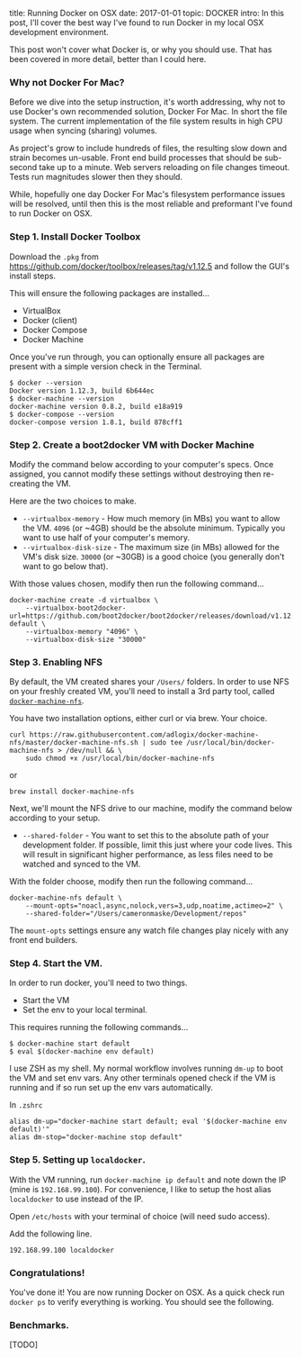title: Running Docker on OSX
date: 2017-01-01
topic: DOCKER
intro: In this post, I'll cover the best way I've found to run Docker in my local OSX development environment.

This post won't cover what Docker is, or why you should use. That has been covered in more detail, better than I could here.

### Why not Docker For Mac?

Before we dive into the setup instruction, it's worth addressing, why not to use Docker's own recommended solution, Docker For Mac.
In short the file system. The current implementation of the file system results in high CPU usage when syncing (sharing) volumes.

As project's grow to include hundreds of files, the resulting slow down and strain becomes un-usable. Front end build processes that should be sub-second take up to a minute. Web servers reloading on file changes timeout. Tests run magnitudes slower then they should.

While, hopefully one day Docker For Mac's filesystem performance issues will be resolved, until then this is the most reliable and preformant I've found to run Docker on OSX.

### Step 1. Install Docker Toolbox

Download the `.pkg` from https://github.com/docker/toolbox/releases/tag/v1.12.5 and follow the GUI's install steps.

This will ensure the following packages are installed...
* VirtualBox
* Docker (client)
* Docker Compose
* Docker Machine

Once you've run through, you can optionally ensure all packages are present with a simple version check in the Terminal.

```
$ docker --version
Docker version 1.12.3, build 6b644ec
$ docker-machine --version
docker-machine version 0.8.2, build e18a919
$ docker-compose --version
docker-compose version 1.8.1, build 878cff1
```

### Step 2. Create a boot2docker VM with Docker Machine

Modify the command below according to your computer's specs. Once assigned, you cannot modify these settings without destroying then re-creating the VM.

Here are the two choices to make.

* `--virtualbox-memory` - How much memory (in MBs) you want to allow the VM. `4096` (or ~4GB) should be the absolute minimum. Typically you want to use half of your computer's memory.
* `--virtualbox-disk-size` - The maximum size (in MBs) allowed for the VM's disk size. `30000` (or ~30GB) is a good choice (you generally don't want to go below that).

With those values chosen, modify then run the following command...

```
docker-machine create -d virtualbox \
    --virtualbox-boot2docker-url=https://github.com/boot2docker/boot2docker/releases/download/v1.12.5/boot2docker.iso default \
    --virtualbox-memory "4096" \
    --virtualbox-disk-size "30000"
```

### Step 3. Enabling NFS

By default, the VM created shares your `/Users/` folders.
In order to use NFS on your freshly created VM, you'll need to install a 3rd party tool, called [`docker-machine-nfs`](https://github.com/adlogix/docker-machine-nfs).

You have two installation options, either curl or via brew. Your choice.

```
curl https://raw.githubusercontent.com/adlogix/docker-machine-nfs/master/docker-machine-nfs.sh | sudo tee /usr/local/bin/docker-machine-nfs > /dev/null && \
    sudo chmod +x /usr/local/bin/docker-machine-nfs
```

or

```
brew install docker-machine-nfs
```

Next, we'll mount the NFS drive to our machine, modify the command below according to your setup.

* `--shared-folder` - You want to set this to the absolute path of your development folder. If possible, limit this just where your code lives. This will result in significant higher performance, as less files need to be watched and synced to the VM.

With the folder choose, modify then run the following command...
```
docker-machine-nfs default \
    --mount-opts="noacl,async,nolock,vers=3,udp,noatime,actimeo=2" \
    --shared-folder="/Users/cameronmaske/Development/repos"
```

The `mount-opts` settings ensure any watch file changes play nicely with any front end builders.

### Step 4. Start the VM.

In order to run docker, you'll need to two things.
* Start the VM
* Set the env to your local terminal.

This requires running the following commands...

```
$ docker-machine start default
$ eval $(docker-machine env default)
```

I use ZSH as my shell. My normal workflow involves running `dm-up` to boot the VM and set env vars. Any other terminals opened check if the VM is running and if so run set up the env vars automatically.

In `.zshrc`
```
alias dm-up="docker-machine start default; eval '$(docker-machine env default)'"
alias dm-stop="docker-machine stop default"
```

### Step 5. Setting up `localdocker`.

With the VM running, run `docker-machine ip default` and note down the IP (mine is `192.168.99.100`).
For convenience, I like to setup the host alias `localdocker` to use instead of the IP.

Open `/etc/hosts` with your terminal of choice (will need sudo access).

Add the following line.
```
192.168.99.100 localdocker
```

### Congratulations!

You've done it! You are now running Docker on OSX.
As a quick check run `docker ps` to verify everything is working. You should see the following.

### Benchmarks.

[TODO]
